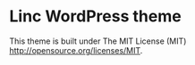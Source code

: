 Linc WordPress theme
====

This theme is built under The MIT License (MIT) http://opensource.org/licenses/MIT. 

